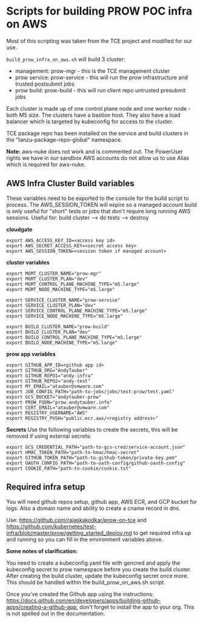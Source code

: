 # Scripts for building PROW POC infra on AWS

Most of this scripting was taken from the TCE project and modified for our use.

`build_prow_infra_on_aws.sh` will build 3 cluster:
- management: prow-mgr - this is the TCE management cluster
- prow service: prow-service - this will run the prow infrastructure and trusted postsubmit jobs
- prow build: prow-build - this will run client repo untrusted presubmit jobs

Each cluster is made up of one control plane node and one worker node - both M5 size.  The clusters have a bastion host. They also have a load balancer which is targeted by kubeconfig for access to the cluster.

TCE package repo has been installed on the service and build clusters in the "tanzu-package-repo-global" namespace.

**Note:**
aws-nuke does not work and is commented out.  The PowerUser rights we have in our sandbox AWS accounts do not allow us to use Alias which is required for aws-nuke.

## AWS Infra Cluster Build variables
These variables need to be exported to the console for the build script to process.  The AWS_SESSION_TOKEN will expire so a managed account build is only useful for "short" tests or jobs that don't require long running AWS sessions.  Useful for: build cluster --> do tests --> destroy

**cloudgate**
```
export AWS_ACCESS_KEY_ID=<access key id>
export AWS_SECRET_ACCESS_KEY=<secret access key>
export AWS_SESSION_TOKEN=<session token if managed account>

```
**cluster variables**
```
export MGMT_CLUSTER_NAME="prow-mgr"
export MGMT_CLUSTER_PLAN="dev"
export MGMT_CONTROL_PLANE_MACHINE_TYPE="m5.large"
export MGMT_NODE_MACHINE_TYPE="m5.large"

export SERVICE_CLUSTER_NAME="prow-service"
export SERVICE_CLUSTER_PLAN="dev"
export SERVICE_CONTROL_PLANE_MACHINE_TYPE="m5.large"
export SERVICE_NODE_MACHINE_TYPE="m5.large"

export BUILD_CLUSTER_NAME="prow-build"
export BUILD_CLUSTER_PLAN="dev"
export BUILD_CONTROL_PLANE_MACHINE_TYPE="m5.large"
export BUILD_NODE_MACHINE_TYPE="m5.large"
```

**prow app variables**
```
export GITHUB_APP_ID=<github app id>
export GITHUB_ORG="AndyTauber"
export GITHUB_REPO1="andy-infra"
export GITHUB_REPO2="andy-test"
export MY_EMAIL="atauber@vmware.com"
export JOB_CONFIG_PATH="path-to-jobs/jobs/test-prow/test.yaml"
export GCS_BUCKET="andytauber-prow"
export PROW_FQDN="prow.andytauber.info"
export CERT_EMAIL="atauber@vmware.com"
export REGISTRY_USERNAME="AWS"
export REGISTRY_PUSH="public.ecr.aws/<registry address>"
```

**Secrets**
Use the following variables to create the secrets, this will be removed if using external secrets:
```
export GCS_CREDENTIAL_PATH="path-to-gcs-cred/service-account.json"
export HMAC_TOKEN_PATH="path-to-hmac/hmac-secret"
export GITHUB_TOKEN_PATH="path-to-github-token/private-key.pem"
export OAUTH_CONFIG_PATH="path-to-oath-config/github-oauth-config"
export COOKIE_PATH="path-to-cookie/cookie.txt"
```

## Required infra setup
You will need github repos setup, github app, AWS ECR, and GCP bucket for logs.  Also a domain name and ability to create a cname record in dns.

Use: https://github.com/rajaskakodkar/prow-on-tce and https://github.com/kubernetes/test-infra/blob/master/prow/getting_started_deploy.md to get required infra up and running so you can fill in the environment variables above.  

**Some notes of clarification:**

You need to create a kubeconfig.yaml file with gencred and apply the kubeconfig secret to prow namespace before you create the build cluster.  After creating the build cluster, update the kubeconfig secret once more.  This should be handled within the build_prow_on_aws.sh script.

Once you've created the Github app using the instructions: https://docs.github.com/en/developers/apps/building-github-apps/creating-a-github-app, don't forget to install the app to your org.  This is not spelled out in the documentation.
